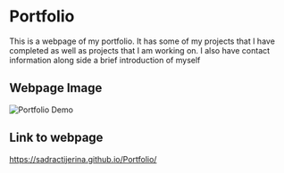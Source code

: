 # Portfolio

This is a webpage of my portfolio. It has some of my projects that I have completed as well as projects that I am working on. I also have contact information along side a brief introduction of myself

## Webpage Image

![Portfolio Demo](https://user-images.githubusercontent.com/20524736/169658139-f2cff209-d752-4f04-a212-69e27b40256c.png)

## Link to webpage

https://sadractijerina.github.io/Portfolio/
